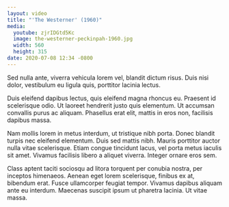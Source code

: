 ```yaml
---
layout: video
title: "'The Westerner' (1960)"
media:
  youtube: zjrIDGtd5Kc
  image: the-westerner-peckinpah-1960.jpg
  width: 560
  height: 315
date: 2020-07-08 12:34 -0800
---
```

Sed nulla ante, viverra vehicula lorem vel, blandit dictum risus. Duis nisi dolor, vestibulum eu ligula quis, porttitor lacinia lectus.

Duis eleifend dapibus lectus, quis eleifend magna rhoncus eu. Praesent id scelerisque odio. Ut laoreet hendrerit justo quis elementum. Ut accumsan convallis purus ac aliquam. Phasellus erat elit, mattis in eros non, facilisis dapibus massa.

Nam mollis lorem in metus interdum, ut tristique nibh porta. Donec blandit turpis nec eleifend elementum. Duis sed mattis nibh. Mauris porttitor auctor nulla vitae scelerisque. Etiam congue tincidunt lacus, vel porta metus iaculis sit amet. Vivamus facilisis libero a aliquet viverra. Integer ornare eros sem.

Class aptent taciti sociosqu ad litora torquent per conubia nostra, per inceptos himenaeos. Aenean eget lorem scelerisque, finibus ex at, bibendum erat. Fusce ullamcorper feugiat tempor. Vivamus dapibus aliquam ante eu interdum. Maecenas suscipit ipsum ut pharetra lacinia. Ut vitae massa.
